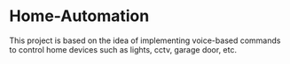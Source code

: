 # Home-Automation
This project is based on the idea of implementing voice-based commands to control home devices such as lights, cctv, garage door, etc.
